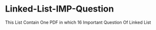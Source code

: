 # Linked-List-IMP-Question
This List Contain One PDF in which 16 Important Question Of Linked List 
